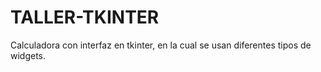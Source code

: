 # TALLER-TKINTER
Calculadora con interfaz en tkinter, en la cual se usan diferentes tipos de widgets. 
